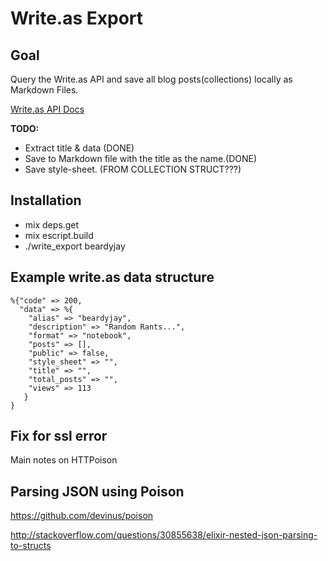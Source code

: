 # Write.as Export

## Goal

Query the Write.as API and save all blog posts(collections) locally as
Markdown Files.

[Write.as API Docs](https://writeas.github.io/docs/#create-a-collection)


**TODO:**

  - Extract title & data (DONE)
  - Save to Markdown file with the title as the name.(DONE)
  - Save style-sheet. (FROM COLLECTION STRUCT???)


## Installation

  - mix deps.get
  - mix escript.build
  - ./write_export beardyjay


## Example write.as data structure

```
%{"code" => 200,
  "data" => %{
    "alias" => "beardyjay",
    "description" => "Random Rants...",
    "format" => "notebook",
    "posts" => [],
    "public" => false,
    "style_sheet" => "",
    "title" => "",
    "total_posts" => "",
    "views" => 113
   }
}
```

## Fix for ssl error

Main notes on HTTPoison

## Parsing JSON using Poison

https://github.com/devinus/poison


http://stackoverflow.com/questions/30855638/elixir-nested-json-parsing-to-structs



